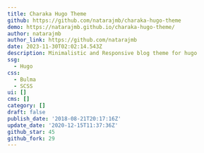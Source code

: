 ```yaml
---
title: Charaka Hugo Theme
github: https://github.com/natarajmb/charaka-hugo-theme
demo: https://natarajmb.github.io/charaka-hugo-theme/
author: natarajmb
author_link: https://github.com/natarajmb
date: 2023-11-30T02:02:14.543Z
description: Minimalistic and Responsive blog theme for hugo
ssg:
  - Hugo
css:
  - Bulma
  - SCSS
ui: []
cms: []
category: []
draft: false
publish_date: '2018-08-21T20:17:16Z'
update_date: '2020-12-15T11:37:36Z'
github_star: 45
github_fork: 29
---
```

